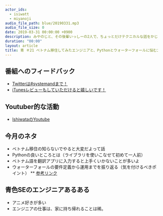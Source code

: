 ```yaml
---
actor_ids:
  - isiwatt
  - miyanoji
audio_file_path: blue/20190331.mp3
audio_file_size: 0
date: 2019-03-31 00:00:00 +0900
description: みやのじと、その後輩いっしーの2人で、ちょっとだけテクニカルな話をかじっちゃおう！という趣旨で始めた、systemand.onlineのサブチャンネル青です。
duration: "00:00"
layout: article
title: 青 ＃21 ベトナム移住してみたエンジニアと、Pythonとウォーターフォールに悩むエンジニアの話
---
```

## 番組へのフィードバック
* [Twitterは#systemandまで！](https://twitter.com/search?q=%23systemand)
* [iTunesレビューもしていただけると嬉しいです！](https://itunes.apple.com/jp/podcast/systemand-online/id1205168408?mt=2)

## Youtuber的な活動
* [IshiwataのYoutube](https://www.youtube.com/channel/UC0dN6GcdwpQA-WdSfI2tmZQ)

## 今月のネタ
* ベトナム移住の知らないでやると大変だよって話
* Pythonの良いところとは（ライブラリを使いこなせて初めて一人前）
* ベトナム語を翻訳アプリに入力すると上手くいかないことが多いよ
* ウォーターフォールの要件定義から運用までを振り返る（気を付けるべきポイント）
** [参考リンク](https://system-engineer.jimdo.com/%E3%82%A6%E3%82%A9%E3%83%BC%E3%82%BF%E3%83%BC%E3%83%95%E3%82%A9%E3%83%BC%E3%83%AB%E3%83%A2%E3%83%87%E3%83%AB/)

## 青色SEのエンジニアあるある
* アニメ好きが多い
* エンジニアの仕事は、家に持ち帰れることは稀。

